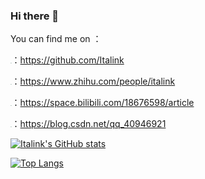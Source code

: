### Hi there 👋

You can find me on ：

<img src="https://i.postimg.cc/gJQV86Ky/github.png" style="zoom: 10%;" />：https://github.com/Italink

<img src="https://i.postimg.cc/1tf08KD5/zhihu.png" style="zoom:10%;" />：https://www.zhihu.com/people/italink

<img src="https://i.postimg.cc/QMNJ3Dt7/bilibili.png" style="zoom: 10%;" />：https://space.bilibili.com/18676598/article

<img src="https://i.postimg.cc/s2n9fLQN/csdn.png" style="zoom:10%;" />：https://blog.csdn.net/qq_40946921

[![Italink's GitHub stats](https://github-readme-stats.vercel.app/api?username=Italink)](https://github.com/anuraghazra/github-readme-stats)

[![Top Langs](https://github-readme-stats.vercel.app/api/top-langs/?username=Italink&layout=compact)](https://github.com/anuraghazra/github-readme-stats)

